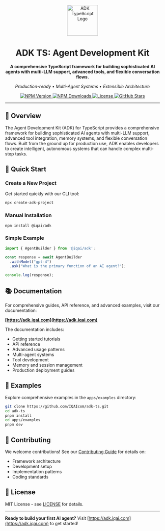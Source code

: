<div align="center">

<img src="https://files.catbox.moe/vumztw.png" alt="ADK TypeScript Logo" width="100" />

<br/>

# ADK TS: Agent Development Kit

**A comprehensive TypeScript framework for building sophisticated AI agents with multi-LLM support, advanced tools, and flexible conversation flows.**

*Production-ready • Multi-Agent Systems • Extensible Architecture*

<p align="center">
  <a href="https://www.npmjs.com/package/@iqai/adk">
    <img src="https://img.shields.io/npm/v/@iqai/adk" alt="NPM Version" />
  </a>
  <a href="https://www.npmjs.com/package/@iqai/adk">
    <img src="https://img.shields.io/npm/dm/@iqai/adk" alt="NPM Downloads" />
  </a>
  <a href="https://github.com/IQAIcom/adk-ts/blob/main/LICENSE.md">
    <img src="https://img.shields.io/npm/l/@iqai/adk" alt="License" />
  </a>
  <a href="https://github.com/IQAIcom/adk-ts">
    <img src="https://img.shields.io/github/stars/IQAIcom/adk-ts?style=social" alt="GitHub Stars" />
  </a>
</p>

---

</div>

## 🌟 Overview

The Agent Development Kit (ADK) for TypeScript provides a comprehensive framework for building sophisticated AI agents with multi-LLM support, advanced tool integration, memory systems, and flexible conversation flows. Built from the ground up for production use, ADK enables developers to create intelligent, autonomous systems that can handle complex multi-step tasks.

## 🚀 Quick Start

### Create a New Project

Get started quickly with our CLI tool:

```bash
npx create-adk-project
```

### Manual Installation

```bash
npm install @iqai/adk
```

### Simple Example

```typescript
import { AgentBuilder } from '@iqai/adk';

const response = await AgentBuilder
  .withModel("gpt-4")
  .ask("What is the primary function of an AI agent?");

console.log(response);
```

## 📚 Documentation

For comprehensive guides, API reference, and advanced examples, visit our documentation:

**[https://adk.iqai.com](https://adk.iqai.com)**

The documentation includes:
- Getting started tutorials
- API reference
- Advanced usage patterns
- Multi-agent systems
- Tool development
- Memory and session management
- Production deployment guides

## 🧪 Examples

Explore comprehensive examples in the `apps/examples` directory:

```bash
git clone https://github.com/IQAIcom/adk-ts.git
cd adk-ts
pnpm install
cd apps/examples
pnpm dev
```

## 🤝 Contributing

We welcome contributions! See our [Contributing Guide](CONTRIBUTION.md) for details on:
- Framework architecture
- Development setup
- Implementation patterns
- Coding standards

## 📜 License

MIT License - see [LICENSE](LICENSE.md) for details.

---

**Ready to build your first AI agent?** Visit [https://adk.iqai.com](https://adk.iqai.com) to get started!
